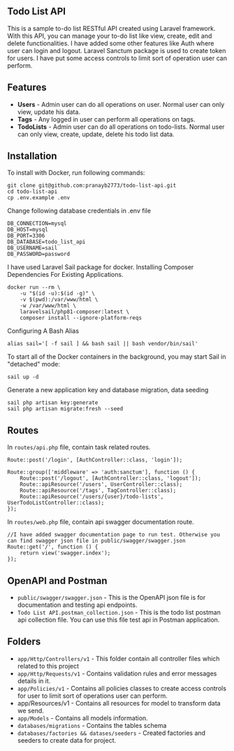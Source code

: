 
## Todo List API

This is a sample to-do list RESTful API created using Laravel framework. With this API, you can manage your to-do list like view, create, edit and delete functionalities. I have added some other features like Auth where user can login and logout. Laravel Sanctum package is used to create token for users. I have put some access controls to limit sort of operation user can perform.

## Features
- **Users** - Admin user can do all operations on user. Normal user can only view, update his data.
- **Tags** - Any logged in user can perform all operations on tags.
- **TodoLists** - Admin user can do all operations on todo-lists. Normal user can only view, create, update, delete his todo list data.

## Installation
To install with Docker, run following commands:

```
git clone git@github.com:pranayb2773/todo-list-api.git
cd todo-list-api
cp .env.example .env
```
Change following database credentials in .env file
```
DB_CONNECTION=mysql
DB_HOST=mysql
DB_PORT=3306
DB_DATABASE=todo_list_api
DB_USERNAME=sail
DB_PASSWORD=password
```

I have used Laravel Sail package for docker. Installing Composer Dependencies For Existing Applications.
```
docker run --rm \
    -u "$(id -u):$(id -g)" \
    -v $(pwd):/var/www/html \
    -w /var/www/html \
    laravelsail/php81-composer:latest \
    composer install --ignore-platform-reqs
```
Configuring A Bash Alias
``` 
alias sail='[ -f sail ] && bash sail || bash vendor/bin/sail'

``` 
To start all of the Docker containers in the background, you may start Sail in "detached" mode:
``` 
sail up -d
``` 

Generate a new application key and database migration, data seeding
``` 
sail php artisan key:generate
sail php artisan migrate:fresh --seed
```

## Routes
In ```routes/api.php``` file, contain task related routes.
``` 
Route::post('/login', [AuthController::class, 'login']);

Route::group(['middleware' => 'auth:sanctum'], function () {
    Route::post('/logout', [AuthController::class, 'logout']);
    Route::apiResource('/users', UserController::class);
    Route::apiResource('/tags', TagController::class);
    Route::apiResource('/users/{user}/todo-lists', UserTodoListController::class);
});
```

In ```routes/web.php``` file, contain api swagger documentation route.
``` 
//I have added swagger documentation page to run test. Otherwise you can find swagger json file in public/swagger/swagger.json
Route::get('/', function () {
    return view('swagger.index');
});
```

## OpenAPI and Postman

- `public/swagger/swagger.json` - This is the OpenAPI json file is for documentation and testing api endpoints.
- `Todo List API.postman_collection.json` - This is the todo list postman api collection file. You can use this file test api in Postman application.

## Folders

- `app/Http/Controllers/v1` - This folder contain all controller files which related to this project
- `app/Http/Requests/v1` - Contains validation rules and error messages details in it.
- `app/Policies/v1` - Contains all policies classes to create access controls for user to limit sort of operations user can perform.
- app/Resources/v1 - Contains all resources for model to transform data we send.
- `app/Models` - Contains all models information.
- `databases/migrations` - Contains the tables schema
- `databases/factories && datases/seeders` - Created factories and seeders to create data for project.
